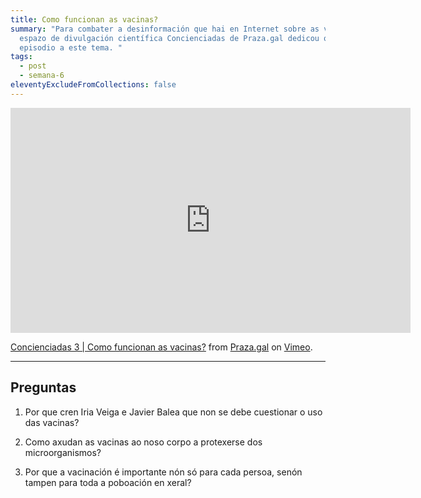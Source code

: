 ```yaml
---
title: Como funcionan as vacinas?
summary: "Para combater a desinformación que hai en Internet sobre as vacinas, o
  espazo de divulgación científica Concienciadas de Praza.gal dedicou o terceiro
  episodio a este tema. "
tags:
  - post
  - semana-6
eleventyExcludeFromCollections: false
---
```

<iframe src="https://player.vimeo.com/video/369814054" width="640" height="360" frameborder="0" allow="autoplay; fullscreen" allowfullscreen></iframe>
<p><a href="https://vimeo.com/369814054">Concienciadas 3 | Como funcionan as vacinas?</a> from <a href="https://vimeo.com/prazapublica">Praza.gal</a> on <a href="https://vimeo.com">Vimeo</a>.</p>

____

## Preguntas

1. Por que cren Iria Veiga e Javier Balea que non se debe cuestionar o uso das vacinas?

 2. Como axudan as vacinas ao noso corpo a protexerse dos microorganismos?

3. Por que a vacinación é importante nón só para cada persoa, senón tampen para toda a poboación en xeral?